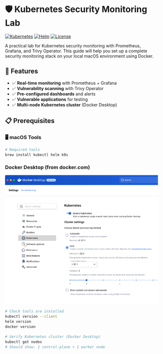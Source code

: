 # 🛡️ Kubernetes Security Monitoring Lab

[![Kubernetes](https://img.shields.io/badge/Kubernetes-≥_1.25-326ce5.svg)](https://kubernetes.io/)
[![Helm](https://img.shields.io/badge/Helm-≥_3.0-0f1689.svg)](https://helm.sh/)
[![License](https://img.shields.io/badge/License-MIT-yellow.svg)](LICENSE)

A practical lab for Kubernetes security monitoring with Prometheus, Grafana, and Trivy Operator. This guide will help you set up a complete security monitoring stack on your local macOS environment using Docker.

## 🚀 Features

- ✅ **Real-time monitoring** with Prometheus + Grafana
- ✅ **Vulnerability scanning** with Trivy Operator  
- ✅ **Pre-configured dashboards** and alerts
- ✅ **Vulnerable applications** for testing
- ✅ **Multi-node Kubernetes cluster** (Docker Desktop)

## 📋 Prerequisites

### 🖥️ macOS Tools
```bash
# Required tools
brew install kubectl helm k9s
```

### Docker Desktop (from docker.com)
![k8s-docker](./images/k8s-docker.png)

```bash
# Check tools are installed
kubectl version --client
helm version
docker version

# Verify Kubernetes cluster (Docker Desktop)
kubectl get nodes
# Should show: 1 control-plane + 1 worker node
```
